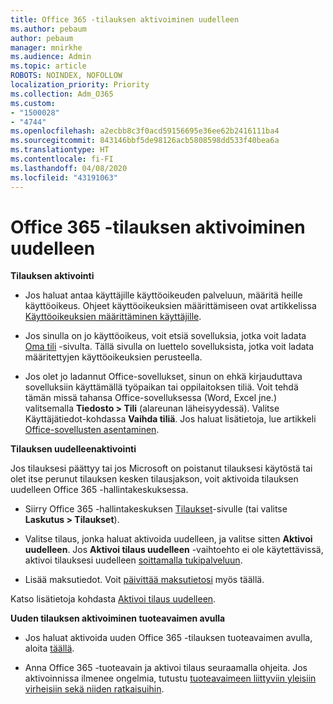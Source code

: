 ```yaml
---
title: Office 365 -tilauksen aktivoiminen uudelleen
ms.author: pebaum
author: pebaum
manager: mnirkhe
ms.audience: Admin
ms.topic: article
ROBOTS: NOINDEX, NOFOLLOW
localization_priority: Priority
ms.collection: Adm_O365
ms.custom:
- "1500028"
- "4744"
ms.openlocfilehash: a2ecbb8c3f0acd59156695e36ee62b2416111ba4
ms.sourcegitcommit: 843146bbf5de98126acb5808598dd533f40bea6a
ms.translationtype: HT
ms.contentlocale: fi-FI
ms.lasthandoff: 04/08/2020
ms.locfileid: "43191063"
---
```

# <a name="activate-your-office-365-subscription"></a>Office 365 -tilauksen aktivoiminen uudelleen

**Tilauksen aktivointi**

- Jos haluat antaa käyttäjille käyttöoikeuden palveluun, määritä heille käyttöoikeus. Ohjeet käyttöoikeuksien määrittämiseen ovat artikkelissa [Käyttöoikeuksien määrittäminen käyttäjille](https://docs.microsoft.com/microsoft-365/admin/manage/assign-licenses-to-users?view=o365-worldwide).

- Jos sinulla on jo käyttöoikeus, voit etsiä sovelluksia, jotka voit ladata [Oma tili](https://portal.office.com/account/#installs) -sivulta. Tällä sivulla on luettelo sovelluksista, jotka voit ladata määritettyjen käyttöoikeuksien perusteella.

- Jos olet jo ladannut Office-sovellukset, sinun on ehkä kirjauduttava sovelluksiin käyttämällä työpaikan tai oppilaitoksen tiliä. Voit tehdä tämän missä tahansa Office-sovelluksessa (Word, Excel jne.) valitsemalla **Tiedosto > Tili** (alareunan läheisyydessä). Valitse Käyttäjätiedot-kohdassa **Vaihda tiliä**. Jos haluat lisätietoja, lue artikkeli [Office-sovellusten asentaminen](https://docs.microsoft.com/microsoft-365/admin/setup/install-applications).

**Tilauksen uudelleenaktivointi**

Jos tilauksesi päättyy tai jos Microsoft on poistanut tilauksesi käytöstä tai olet itse perunut tilauksen kesken tilausjakson, voit aktivoida tilauksen uudelleen Office 365 -hallintakeskuksessa.

- Siirry Office 365 -hallintakeskuksen [Tilaukset](https://go.microsoft.com/fwlink/p/?linkid=842054)-sivulle (tai valitse **Laskutus > Tilaukset**).

- Valitse tilaus, jonka haluat aktivoida uudelleen, ja valitse sitten **Aktivoi uudelleen**. Jos **Aktivoi tilaus uudelleen** -vaihtoehto ei ole käytettävissä, aktivoi tilauksesi uudelleen [soittamalla tukipalveluun](https://support.office.com/article/call-support-32a17ca7-6fa0-4870-8a8d-e25ba4ccfd4b).

- Lisää maksutiedot. Voit [päivittää maksutietosi](https://docs.microsoft.com/microsoft-365/commerce/billing-and-payments/add-update-or-remove-credit-card-or-bank-account?view=o365-worldwide) myös täällä.

Katso lisätietoja kohdasta [Aktivoi tilaus uudelleen](https://docs.microsoft.com/office365/admin/subscriptions-and-billing/reactivate-your-subscription).

**Uuden tilauksen aktivoiminen tuoteavaimen avulla**

- Jos haluat aktivoida uuden Office 365 -tilauksen tuoteavaimen avulla, aloita [täällä](https://support.office.com/article/where-to-enter-your-office-product-key-0a82e5ae-739e-4b92-a6f4-2ec780c185db).

- Anna Office 365 -tuoteavain ja aktivoi tilaus seuraamalla ohjeita. Jos aktivoinnissa ilmenee ongelmia, tutustu [tuoteavaimeen liittyviin yleisiin virheisiin sekä niiden ratkaisuihin](https://docs.microsoft.com/microsoft-365/commerce/product-key-errors-and-solutions).

